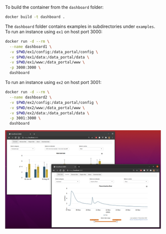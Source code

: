 To build the container from the `dashboard` folder:

```bash
docker build -t dashboard .
```

The `dashboard` folder contains examples in subdirectories under `examples`.  To run an instance using `ex1` on host port 3000:

```bash
docker run -d --rm \
  --name dashboard1 \
  -v $PWD/ex1/config:/data_portal/config \
  -v $PWD/ex1/data:/data_portal/data \
  -v $PWD/ex1/www:/data_portal/www \
  -p 3000:3000 \
  dashboard
```

To run an instance using `ex2` on host port 3001:

```bash
docker run -d --rm \
  --name dashboard2 \
  -v $PWD/ex2/config:/data_portal/config \
  -v $PWD/ex2/www:/data_portal/www \
  -v $PWD/ex2/data:/data_portal/data \
  -p 3001:3000 \
  dashboard
```

![](img/ex1ex2.png)
